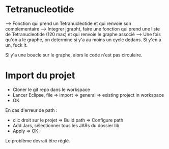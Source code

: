 # Tetranucleotide
--> Fonction qui prend un Tetranucleotide et qui renvoie son complementaire
--> Integrer jgrapht, faire une fonction qui prend une liste de Tetranucleotide (120 max) et qui renvoie le graphe associé
--> Une fois qu'on a le graphe, on determine si y'a au moins un cycle dedans. Si y'en a un, fuck it.


Si y'a une boucle sur le graphe, alors le code n'est pas circulaire.


# Import du projet
- Cloner le git repo dans le workspace
- Lancer Eclipse, file => import => general => existing project in workspace
- OK

En cas d'erreur de path :
- clic droit sur le projet => Build path => Configure path
- Add Jars, sélectionner tous les JARs du dossier lib
- Apply => OK

Le problème devrait être réglé.